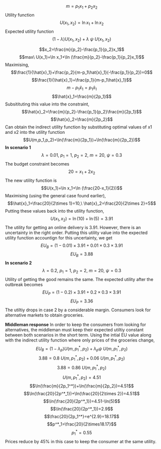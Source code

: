 $$m=p_1x_1+p_2x_2$$
Utility function 
$$U(x_1,x_2)=\ln x_1+\ln x_2$$
Expected utility function
$$(1-\lambda)U(x_1,x_2)+\lambda\ \psi\ U(x_1,x_2)$$

$$x_2=\frac{m}{p_2}-\frac{p_1}{p_2}x_1$$
$$max\ U(x_1)=\ln x_1+\ln (\frac{m}{p_2}-\frac{p_1}{p_2}x_1)$$
Maximising,
$$\frac{1}{\hat{x}_1}+\frac{p_2}{m-p_1\hat{x}_1}(-\frac{p_1}{p_2})=0$$
$$\frac{1}{\hat{x}_1}=\frac{p_1}{m-p_1\hat{x}_1}$$
$$m-p_1\hat{x}_1=p_1\hat{x}_1$$
$$\hat{x}_1=\frac{m}{2p_1}$$
Subsitituting this value into the constraint,
$$\hat{x}_2=\frac{m}{p_2}-\frac{p_1}{p_2}\frac{m}{2p_1}$$
$$\hat{x}_2=\frac{m}{2p_2}$$
Can obtain the indirect utility function by substituting optimal values of x1 and x2 into the utility function
$$U(m,p_1,p_2)=\ln(\frac{m}{2p_1})+\ln(\frac{m}{2p_2})$$
**In scenario 1**
$$\lambda=0.01,\ p_1=1,\ p_2=2,\ m=20,\ \psi=0.3$$
The budget constraint becomes
$$20=x_1+2x_2$$
The new utility function is 
$$U(x_1)=\ln x_1+\ln (\frac{20-x_1}{2})$$
Maximising (using the general case found earlier),
$$\hat{x}_1=\frac{20}{2\times 1}=10,\ \hat{x}_2=\frac{20}{2\times 2}=5$$
Putting these values back into the utility function,
$$U(x_1,x_2)=\ln(10)+\ln(5)=3.91$$
The utility for getting an online delivery is 3.91. However, there is an uncertainty in the right order. Putting this utility value into the expected utility function accountign for this uncertainty, we get
$$EU_B=(1-0.01)\times 3.91+0.01\times 0.3\times 3.91$$
$$EU_B=3.88$$
**In scenario 2**
$$\lambda=0.2,\ p_1=1,\ p_2=2,\ m=20,\ \psi=0.3$$
Utility of getting the good remains the same. The expected utility after the outbreak becomes
$$EU_P=(1-0.2)\times3.91+0.2\times 0.3\times3.91$$
$$EU_P=3.36$$
The utiltiy drops in case 2 by a considerable margin. Consumers look for alternative markets to obtain groceries. 

**Middleman response**
In order to keep the consumers from looking for alternatives, the middleman must keep their expected utiltiy constant between both scenarios in the short term. Using the intial EU value along with the indirect utility function where only prices of the groceries change,
$$EU_B=(1-\lambda_p)U(m,p_1^*,p_2)+\lambda_p\psi\ U(m,p_1^*,p_2)$$
$$3.88=0.8\ U(m,p_1^*,p_2)+0.06\ U(m,p_1^*,p_2)$$
$$3.88=0.86\ U(m,p_1^*,p_2)$$
$$U(m,p^*_1,p_2)=4.51$$
$$\ln(\frac{m}{2p_1^*})+\ln(\frac{m}{2p_2})=4.51$$
$$\ln(\frac{20}{2p^*_1})+\ln(\frac{20}{2\times 2})=4.51$$
$$\ln(\frac{20}{2p^*_1})=4.51-\ln(5)$$
$$\ln(\frac{20}{2p^*_1})=2.9$$
$$\frac{20}{2p_1^*}=e^{2.9}=18.17$$
$$p^*_1=\frac{20}{2\times18.17}$$
$$p_1^*=0.55$$
Prices reduce by 45% in this case to keep the consumer at the same utility. 